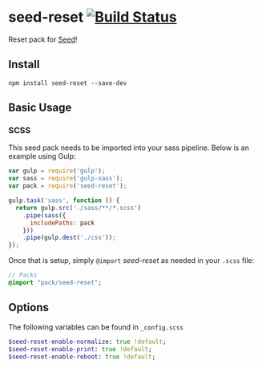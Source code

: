 # seed-reset [![Build Status](https://travis-ci.org/helpscout/seed-reset.svg?branch=master)](https://travis-ci.org/helpscout/seed-reset)
Reset pack for [Seed](https://github.com/helpscout/seed)!

## Install
```
npm install seed-reset --save-dev
```


## Basic Usage

### SCSS
This seed pack needs to be imported into your sass pipeline. Below is an example using Gulp:


```javascript
var gulp = require('gulp');
var sass = require('gulp-sass');
var pack = require('seed-reset');

gulp.task('sass', function () {
  return gulp.src('./sass/**/*.scss')
    .pipe(sass({
      includePaths: pack
    }))
    .pipe(gulp.dest('./css'));
});
```

Once that is setup, simply `@import` *seed-reset* as needed in your `.scss` file:

```sass
// Packs
@import "pack/seed-reset";
```

## Options

The following variables can be found in `_config.scss`

```sass
$seed-reset-enable-normalize: true !default;
$seed-reset-enable-print: true !default;
$seed-reset-enable-reboot: true !default;
```
